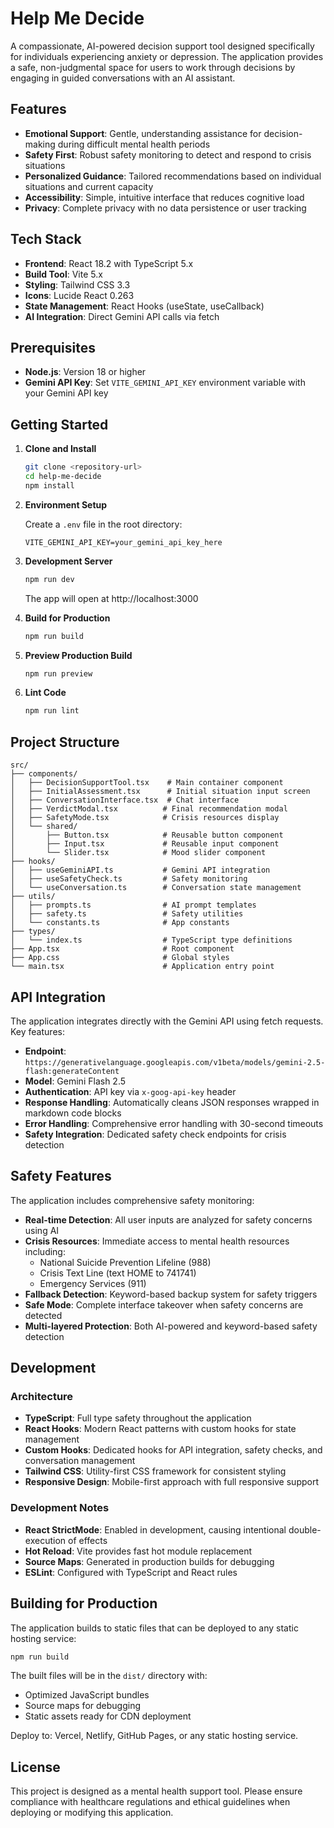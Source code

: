 # Help Me Decide

A compassionate, AI-powered decision support tool designed specifically for individuals experiencing anxiety or depression. The application provides a safe, non-judgmental space for users to work through decisions by engaging in guided conversations with an AI assistant.

## Features

- **Emotional Support**: Gentle, understanding assistance for decision-making during difficult mental health periods
- **Safety First**: Robust safety monitoring to detect and respond to crisis situations
- **Personalized Guidance**: Tailored recommendations based on individual situations and current capacity
- **Accessibility**: Simple, intuitive interface that reduces cognitive load
- **Privacy**: Complete privacy with no data persistence or user tracking

## Tech Stack

- **Frontend**: React 18.2 with TypeScript 5.x
- **Build Tool**: Vite 5.x
- **Styling**: Tailwind CSS 3.3
- **Icons**: Lucide React 0.263
- **State Management**: React Hooks (useState, useCallback)
- **AI Integration**: Direct Gemini API calls via fetch

## Prerequisites

- **Node.js**: Version 18 or higher
- **Gemini API Key**: Set `VITE_GEMINI_API_KEY` environment variable with your Gemini API key

## Getting Started

1. **Clone and Install**

   ```bash
   git clone <repository-url>
   cd help-me-decide
   npm install
   ```

2. **Environment Setup**

   Create a `.env` file in the root directory:
   ```env
   VITE_GEMINI_API_KEY=your_gemini_api_key_here
   ```

3. **Development Server**

   ```bash
   npm run dev
   ```
   The app will open at http://localhost:3000

4. **Build for Production**

   ```bash
   npm run build
   ```

5. **Preview Production Build**

   ```bash
   npm run preview
   ```

6. **Lint Code**

   ```bash
   npm run lint
   ```

## Project Structure

```text
src/
├── components/
│   ├── DecisionSupportTool.tsx    # Main container component
│   ├── InitialAssessment.tsx      # Initial situation input screen
│   ├── ConversationInterface.tsx  # Chat interface
│   ├── VerdictModal.tsx          # Final recommendation modal
│   ├── SafetyMode.tsx            # Crisis resources display
│   └── shared/
│       ├── Button.tsx            # Reusable button component
│       ├── Input.tsx             # Reusable input component
│       └── Slider.tsx            # Mood slider component
├── hooks/
│   ├── useGeminiAPI.ts           # Gemini API integration
│   ├── useSafetyCheck.ts         # Safety monitoring
│   └── useConversation.ts        # Conversation state management
├── utils/
│   ├── prompts.ts                # AI prompt templates
│   ├── safety.ts                 # Safety utilities
│   └── constants.ts              # App constants
├── types/
│   └── index.ts                  # TypeScript type definitions
├── App.tsx                       # Root component
├── App.css                       # Global styles
└── main.tsx                      # Application entry point
```

## API Integration

The application integrates directly with the Gemini API using fetch requests. Key features:

- **Endpoint**: `https://generativelanguage.googleapis.com/v1beta/models/gemini-2.5-flash:generateContent`
- **Model**: Gemini Flash 2.5
- **Authentication**: API key via `x-goog-api-key` header
- **Response Handling**: Automatically cleans JSON responses wrapped in markdown code blocks
- **Error Handling**: Comprehensive error handling with 30-second timeouts
- **Safety Integration**: Dedicated safety check endpoints for crisis detection

## Safety Features

The application includes comprehensive safety monitoring:

- **Real-time Detection**: All user inputs are analyzed for safety concerns using AI
- **Crisis Resources**: Immediate access to mental health resources including:
  - National Suicide Prevention Lifeline (988)
  - Crisis Text Line (text HOME to 741741)
  - Emergency Services (911)
- **Fallback Detection**: Keyword-based backup system for safety triggers
- **Safe Mode**: Complete interface takeover when safety concerns are detected
- **Multi-layered Protection**: Both AI-powered and keyword-based safety detection

## Development

### Architecture
- **TypeScript**: Full type safety throughout the application
- **React Hooks**: Modern React patterns with custom hooks for state management
- **Custom Hooks**: Dedicated hooks for API integration, safety checks, and conversation management
- **Tailwind CSS**: Utility-first CSS framework for consistent styling
- **Responsive Design**: Mobile-first approach with full responsive support

### Development Notes
- **React StrictMode**: Enabled in development, causing intentional double-execution of effects
- **Hot Reload**: Vite provides fast hot module replacement
- **Source Maps**: Generated in production builds for debugging
- **ESLint**: Configured with TypeScript and React rules

## Building for Production

The application builds to static files that can be deployed to any static hosting service:

```bash
npm run build
```

The built files will be in the `dist/` directory with:
- Optimized JavaScript bundles
- Source maps for debugging
- Static assets ready for CDN deployment

Deploy to: Vercel, Netlify, GitHub Pages, or any static hosting service.

## License

This project is designed as a mental health support tool. Please ensure compliance with healthcare regulations and ethical guidelines when deploying or modifying this application.
